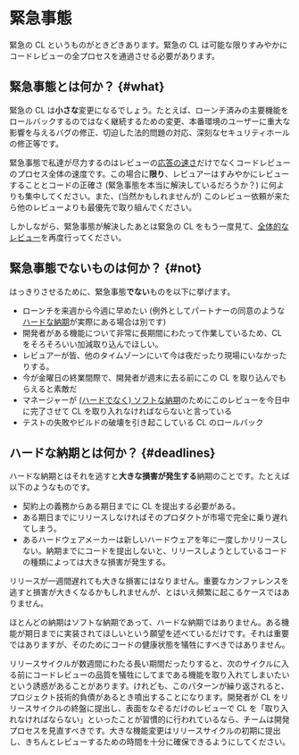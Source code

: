 # 緊急事態

緊急の CL というものがときどきあります。緊急の CL は可能な限りすみやかにコードレビューの全プロセスを通過させる必要があります。

## 緊急事態とは何か？ {#what}

緊急の CL は**小さな**変更になるでしょう。たとえば、ローンチ済みの主要機能をロールバックするのではなく継続するための変更、本番環境のユーザーに重大な影響を与えるバグの修正、切迫した法的問題の対応、深刻なセキュリティホールの修正等です。

緊急事態で私達が尽力するのはレビューの[応答の速さ](reviewer/speed.md)だけでなくコードレビューのプロセス全体の速度です。この場合に**限り**、レビュアーはすみやかにレビューすることとコードの正確さ (緊急事態を本当に解決しているだろうか？) に何よりも集中してください。また、(当然かもしれませんが) このレビュー依頼が来たら他のレビューよりも最優先で取り組んでください。

しかしながら、緊急事態が解決したあとは緊急の CL をもう一度見て、[全体的なレビュー](reviewer/looking-for.md)を再度行ってください。

## 緊急事態でないものは何か？ {#not}

はっきりさせるために、緊急事態**でない**ものを以下に挙げます。

- ローンチを来週から今週に早めたい (例外としてパートナーの同意のような[ハードな納期](#deadlines)が実際にある場合は別です)
- 開発者がある機能について非常に長期間にわたって作業しているため、CL をそろそろいい加減取り込んでほしい。
- レビュアーが皆、他のタイムゾーンにいて今は夜だったり現場にいなかったりする。
- 今が金曜日の終業間際で、開発者が週末に去る前にこの CL を取り込んでもらえると素敵だ
- マネージャーが [(ハードでなく) ソフトな納期](#deadlines)のためにこのレビューを今日中に完了させて CL を取り入れなければならないと言っている
- テストの失敗やビルドの破壊を引き起こしている CL のロールバック



## ハードな納期とは何か？ {#deadlines}

ハードな納期とはそれを逃すと**大きな損害が発生する**納期のことです。たとえば以下のようなものです。

- 契約上の義務からある期日までに CL を提出する必要がある。
- ある期日までにリリースしなければそのプロダクトが市場で完全に乗り遅れてしまう。
- あるハードウェアメーカーは新しいハードウェアを年に一度しかリリースしない。納期までにコードを提出しないと、リリースしようとしているコードの種類によっては大きな損害が発生する。

リリースが一週間遅れても大きな損害にはなりません。重要なカンファレンスを逃すと損害が大きくなるかもしれませんが、とはいえ頻繁に起こるケースではありません。

ほとんどの納期はソフトな納期であって、ハードな納期ではありません。ある機能が期日までに実装されてほしいという願望を述べているだけです。それは重要ではありますが、そのためにコードの健康状態を犠牲にすべきではありません。

リリースサイクルが数週間にわたる長い期間だったりすると、次のサイクルに入る前にコードレビューの品質を犠牲にしてまである機能を取り入れてしまいたいという誘惑があることがあります。けれども、このパターンが繰り返されると、プロジェクト技術的負債があるとき噴出することになります。開発者が CL をリリースサイクルの終盤に提出し、表面をなぞるだけのレビューで CL を「取り入れなければならない」といったことが習慣的に行われているなら、チームは開発プロセスを見直すべきです。大きな機能変更はリリースサイクルの初期に提出し、きちんとレビューするための時間を十分に確保できるようにしてください。
